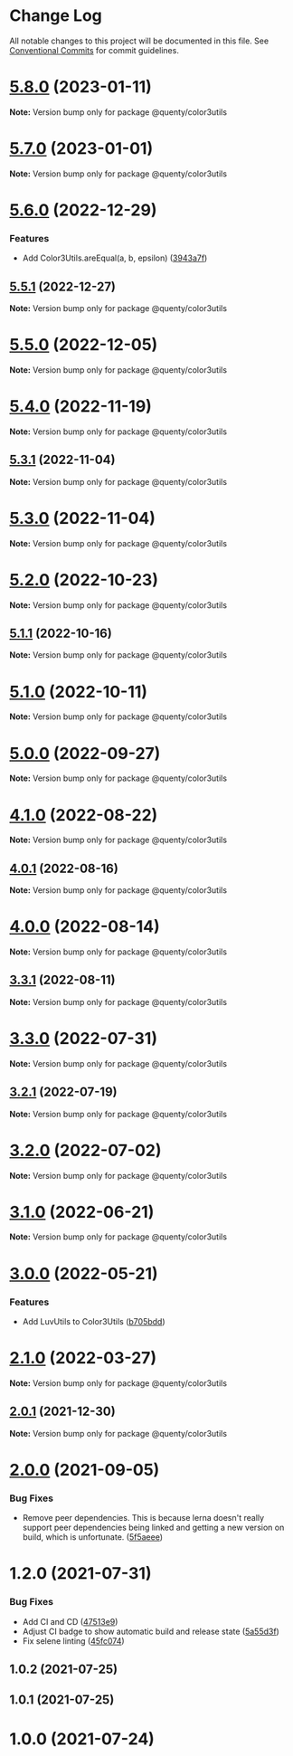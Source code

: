 # Change Log

All notable changes to this project will be documented in this file.
See [Conventional Commits](https://conventionalcommits.org) for commit guidelines.

# [5.8.0](https://github.com/Quenty/NevermoreEngine/compare/@quenty/color3utils@5.7.0...@quenty/color3utils@5.8.0) (2023-01-11)

**Note:** Version bump only for package @quenty/color3utils





# [5.7.0](https://github.com/Quenty/NevermoreEngine/compare/@quenty/color3utils@5.6.0...@quenty/color3utils@5.7.0) (2023-01-01)

**Note:** Version bump only for package @quenty/color3utils





# [5.6.0](https://github.com/Quenty/NevermoreEngine/compare/@quenty/color3utils@5.5.1...@quenty/color3utils@5.6.0) (2022-12-29)


### Features

* Add Color3Utils.areEqual(a, b, epsilon) ([3943a7f](https://github.com/Quenty/NevermoreEngine/commit/3943a7fe2cc581ae85fa5eb2fc14bf146012dde3))





## [5.5.1](https://github.com/Quenty/NevermoreEngine/compare/@quenty/color3utils@5.5.0...@quenty/color3utils@5.5.1) (2022-12-27)

**Note:** Version bump only for package @quenty/color3utils





# [5.5.0](https://github.com/Quenty/NevermoreEngine/compare/@quenty/color3utils@5.4.0...@quenty/color3utils@5.5.0) (2022-12-05)

**Note:** Version bump only for package @quenty/color3utils





# [5.4.0](https://github.com/Quenty/NevermoreEngine/compare/@quenty/color3utils@5.3.1...@quenty/color3utils@5.4.0) (2022-11-19)

**Note:** Version bump only for package @quenty/color3utils





## [5.3.1](https://github.com/Quenty/NevermoreEngine/compare/@quenty/color3utils@5.3.0...@quenty/color3utils@5.3.1) (2022-11-04)

**Note:** Version bump only for package @quenty/color3utils





# [5.3.0](https://github.com/Quenty/NevermoreEngine/compare/@quenty/color3utils@5.2.0...@quenty/color3utils@5.3.0) (2022-11-04)

**Note:** Version bump only for package @quenty/color3utils





# [5.2.0](https://github.com/Quenty/NevermoreEngine/compare/@quenty/color3utils@5.1.1...@quenty/color3utils@5.2.0) (2022-10-23)

**Note:** Version bump only for package @quenty/color3utils





## [5.1.1](https://github.com/Quenty/NevermoreEngine/compare/@quenty/color3utils@5.1.0...@quenty/color3utils@5.1.1) (2022-10-16)

**Note:** Version bump only for package @quenty/color3utils





# [5.1.0](https://github.com/Quenty/NevermoreEngine/compare/@quenty/color3utils@5.0.0...@quenty/color3utils@5.1.0) (2022-10-11)

**Note:** Version bump only for package @quenty/color3utils





# [5.0.0](https://github.com/Quenty/NevermoreEngine/compare/@quenty/color3utils@4.1.0...@quenty/color3utils@5.0.0) (2022-09-27)

**Note:** Version bump only for package @quenty/color3utils





# [4.1.0](https://github.com/Quenty/NevermoreEngine/compare/@quenty/color3utils@4.0.1...@quenty/color3utils@4.1.0) (2022-08-22)

**Note:** Version bump only for package @quenty/color3utils





## [4.0.1](https://github.com/Quenty/NevermoreEngine/compare/@quenty/color3utils@4.0.0...@quenty/color3utils@4.0.1) (2022-08-16)

**Note:** Version bump only for package @quenty/color3utils





# [4.0.0](https://github.com/Quenty/NevermoreEngine/compare/@quenty/color3utils@3.3.1...@quenty/color3utils@4.0.0) (2022-08-14)

**Note:** Version bump only for package @quenty/color3utils





## [3.3.1](https://github.com/Quenty/NevermoreEngine/compare/@quenty/color3utils@3.3.0...@quenty/color3utils@3.3.1) (2022-08-11)

**Note:** Version bump only for package @quenty/color3utils





# [3.3.0](https://github.com/Quenty/NevermoreEngine/compare/@quenty/color3utils@3.2.1...@quenty/color3utils@3.3.0) (2022-07-31)

**Note:** Version bump only for package @quenty/color3utils





## [3.2.1](https://github.com/Quenty/NevermoreEngine/compare/@quenty/color3utils@3.2.0...@quenty/color3utils@3.2.1) (2022-07-19)

**Note:** Version bump only for package @quenty/color3utils





# [3.2.0](https://github.com/Quenty/NevermoreEngine/compare/@quenty/color3utils@3.1.0...@quenty/color3utils@3.2.0) (2022-07-02)

**Note:** Version bump only for package @quenty/color3utils





# [3.1.0](https://github.com/Quenty/NevermoreEngine/compare/@quenty/color3utils@3.0.0...@quenty/color3utils@3.1.0) (2022-06-21)

**Note:** Version bump only for package @quenty/color3utils





# [3.0.0](https://github.com/Quenty/NevermoreEngine/compare/@quenty/color3utils@2.1.0...@quenty/color3utils@3.0.0) (2022-05-21)


### Features

* Add LuvUtils to Color3Utils ([b705bdd](https://github.com/Quenty/NevermoreEngine/commit/b705bdd8cd1613329a73362899a4b8cd47f45336))





# [2.1.0](https://github.com/Quenty/NevermoreEngine/compare/@quenty/color3utils@2.0.1...@quenty/color3utils@2.1.0) (2022-03-27)

**Note:** Version bump only for package @quenty/color3utils





## [2.0.1](https://github.com/Quenty/NevermoreEngine/compare/@quenty/color3utils@2.0.0...@quenty/color3utils@2.0.1) (2021-12-30)

**Note:** Version bump only for package @quenty/color3utils





# [2.0.0](https://github.com/Quenty/NevermoreEngine/compare/@quenty/color3utils@1.2.0...@quenty/color3utils@2.0.0) (2021-09-05)


### Bug Fixes

* Remove peer dependencies. This is because lerna doesn't really support peer dependencies being linked and getting a new version on build, which is unfortunate. ([5f5aeee](https://github.com/Quenty/NevermoreEngine/commit/5f5aeeea8de9975435309e53679f0ef7064f9dd0))





# 1.2.0 (2021-07-31)


### Bug Fixes

* Add CI and CD ([47513e9](https://github.com/Quenty/NevermoreEngine/commit/47513e9b568162707534af132396dd8756947dd3))
* Adjust CI badge to show automatic build and release state ([5a55d3f](https://github.com/Quenty/NevermoreEngine/commit/5a55d3f19bf8d66a760d67da9b56ed47fab74656))
* Fix selene linting ([45fc074](https://github.com/Quenty/NevermoreEngine/commit/45fc07489ee59127ac6582689f19a0e87c1e5b5a))



## 1.0.2 (2021-07-25)



## 1.0.1 (2021-07-25)



# 1.0.0 (2021-07-24)
